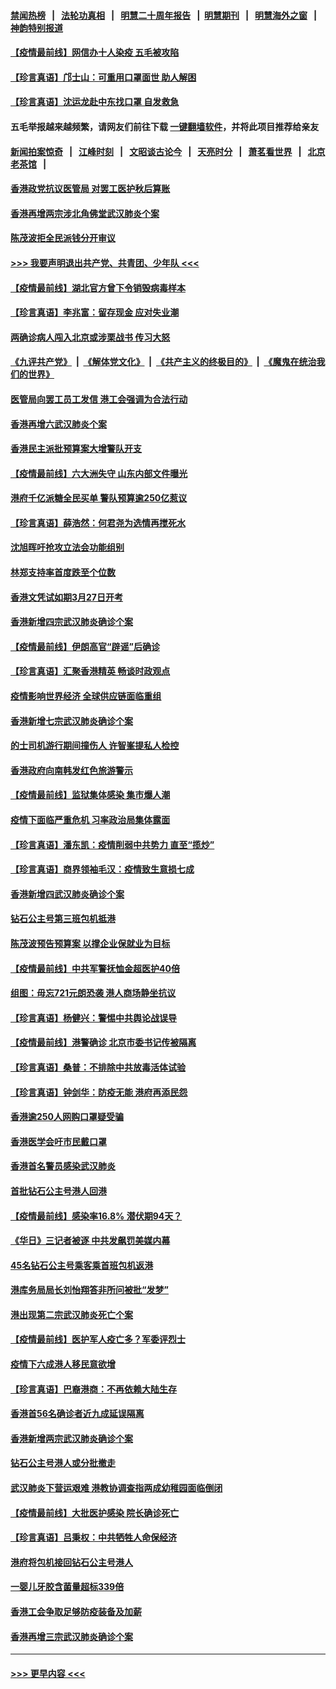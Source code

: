 #### [禁闻热榜](热点新闻.md?=0)  &nbsp;&nbsp;|&nbsp;&nbsp; [法轮功真相](https://github.com/gfw-breaker/truth/blob/master/README.md?=0) &nbsp;&nbsp;|&nbsp;&nbsp; [明慧二十周年报告](https://github.com/gfw-breaker/mh-reports/blob/master/README.md?=0) &nbsp;&nbsp;|&nbsp;&nbsp;[明慧期刊](https://github.com/gfw-breaker/mh-qikan) &nbsp;&nbsp;|&nbsp;&nbsp; [明慧海外之窗](https://github.com/gfw-breaker/mh-news/blob/master/README.md?=0) &nbsp;&nbsp;|&nbsp;&nbsp; [神韵特别报道](https://github.com/gfw-breaker/mh-news/blob/master/shenyun.md?=0)
#### [【疫情最前线】网信办十人染疫 五毛被攻陷](../pages/nsc415/n11903757.md?t=03011231) 
#### [【珍言真语】邝士山：可重用口罩面世 助人解困](../pages/nsc415/n11903875.md?t=03011231) 
#### [【珍言真语】沈运龙赴中东找口罩 自发救急](../pages/nsc415/n11903291.md?t=03011231) 
#### 五毛举报越来越频繁，请网友们前往下载 [一键翻墙软件](https://github.com/gfw-breaker/ssr-accounts)，并将此项目推荐给亲友
#### [新闻拍案惊奇](https://github.com/gfw-breaker/banned-news/blob/master/pages/link4.md) &nbsp;&nbsp;|&nbsp;&nbsp; [江峰时刻](https://github.com/gfw-breaker/banned-news/blob/master/pages/link4.md) &nbsp;&nbsp;|&nbsp;&nbsp; [文昭谈古论今](https://github.com/gfw-breaker/banned-news/blob/master/pages/link4.md) &nbsp;&nbsp;|&nbsp;&nbsp; [天亮时分](https://github.com/gfw-breaker/banned-news/blob/master/pages/link4.md) &nbsp;&nbsp;|&nbsp;&nbsp; [萧茗看世界](https://github.com/gfw-breaker/banned-news/blob/master/pages/link4.md) &nbsp;&nbsp;|&nbsp;&nbsp; [北京老茶馆](https://github.com/gfw-breaker/banned-news/blob/master/pages/link4.md) &nbsp;&nbsp;|&nbsp;&nbsp; 
#### [香港政党抗议医管局 对罢工医护秋后算账](../pages/nsc415/n11901746.md?t=03011231) 
#### [香港再增两宗涉北角佛堂武汉肺炎个案](../pages/nsc415/n11901737.md?t=03011231) 
#### [陈茂波拒全民派钱分开审议](../pages/nsc415/n11901672.md?t=03011231) 
#### [>>> 我要声明退出共产党、共青团、少年队 <<<](https://github.com/begood0513/goodnews/blob/master/quit/letter.md) 
#### [【疫情最前线】湖北官方曾下令销毁病毒样本](../pages/nsc415/n11901518.md?t=03011231) 
#### [【珍言真语】李兆富：留存现金 应对失业潮](../pages/nsc415/n11901448.md?t=03011231) 
#### [两确诊病人闯入北京或涉栗战书 传习大怒](../pages/nsc415/n11901180.md?t=03011231) 
#### [《九评共产党》](https://github.com/begood0513/9ping.md/blob/master/README.md) &nbsp;|&nbsp; [《解体党文化》](../../../../jtdwh.md/blob/master/README.md)  &nbsp;|&nbsp; [《共产主义的终极目的》](../../../../gczydzjmd.md/blob/master/README.md) &nbsp;|&nbsp; [《魔鬼在统治我们的世界》](../../../../mgztzwmdsj.md/blob/master/README.md) 
#### [医管局向罢工员工发信 港工会强调为合法行动](../pages/nsc415/n11898870.md?t=03011231) 
#### [香港再增六武汉肺炎个案](../pages/nsc415/n11898843.md?t=03011231) 
#### [香港民主派批预算案大增警队开支](../pages/nsc415/n11898813.md?t=03011231) 
#### [【疫情最前线】六大洲失守 山东内部文件曝光](../pages/nsc415/n11898455.md?t=03011231) 
#### [港府千亿派糖全民买单 警队预算逾250亿惹议](../pages/nsc415/n11898608.md?t=03011231) 
#### [【珍言真语】薛浩然：何君尧为选情再搅死水](../pages/nsc415/n11898269.md?t=03011231) 
#### [沈旭晖吁抢攻立法会功能组别](../pages/nsc415/n11896084.md?t=03011231) 
#### [林郑支持率首度跌至个位数](../pages/nsc415/n11896058.md?t=03011231) 
#### [香港文凭试如期3月27日开考](../pages/nsc415/n11896055.md?t=03011231) 
#### [香港新增四宗武汉肺炎确诊个案](../pages/nsc415/n11896040.md?t=03011231) 
#### [【疫情最前线】伊朗高官“辟谣”后确诊](../pages/nsc415/n11895902.md?t=03011231) 
#### [【珍言真语】汇聚香港精英 畅谈时政观点](../pages/nsc415/n11895733.md?t=03011231) 
#### [疫情影响世界经济 全球供应链面临重组](../pages/nsc415/n11895634.md?t=03011231) 
#### [香港新增七宗武汉肺炎确诊个案](../pages/nsc415/n11893498.md?t=03011231) 
#### [的士司机游行期间撞伤人 许智峯提私人检控](../pages/nsc415/n11893483.md?t=03011231) 
#### [香港政府向南韩发红色旅游警示](../pages/nsc415/n11893398.md?t=03011231) 
#### [【疫情最前线】监狱集体感染 集市爆人潮](../pages/nsc415/n11893181.md?t=03011231) 
#### [疫情下面临严重危机  习率政治局集体露面](../pages/nsc415/n11893305.md?t=03011231) 
#### [【珍言真语】潘东凯：疫情削弱中共势力 直至“揽炒”](../pages/nsc415/n11892866.md?t=03011231) 
#### [【珍言真语】商界领袖毛汉：疫情致生意损七成](../pages/nsc415/n11890348.md?t=03011231) 
#### [香港新增四武汉肺炎确诊个案](../pages/nsc415/n11890610.md?t=03011231) 
#### [钻石公主号第三班包机抵港](../pages/nsc415/n11890645.md?t=03011231) 
#### [陈茂波预告预算案 以撑企业保就业为目标](../pages/nsc415/n11890574.md?t=03011231) 
#### [【疫情最前线】中共军警抚恤金超医护40倍](../pages/nsc415/n11890458.md?t=03011231) 
#### [组图：毋忘721元朗恐袭 港人商场静坐抗议](../pages/nsc415/n11876882.md?t=03011231) 
#### [【珍言真语】杨健兴：警惕中共舆论战误导](../pages/nsc415/n11888131.md?t=03011231) 
#### [【疫情最前线】港警确诊 北京市委书记传被隔离](../pages/nsc415/n11886872.md?t=03011231) 
#### [【珍言真语】桑普：不排除中共放毒活体试验](../pages/nsc415/n11886832.md?t=03011231) 
#### [【珍言真语】钟剑华：防疫无能 港府再添民怨](../pages/nsc415/n11884504.md?t=03011231) 
#### [香港逾250人网购口罩疑受骗](../pages/nsc415/n11884388.md?t=03011231) 
#### [香港医学会吁市民戴口罩](../pages/nsc415/n11884367.md?t=03011231) 
#### [香港首名警员感染武汉肺炎](../pages/nsc415/n11884357.md?t=03011231) 
#### [首批钻石公主号港人回港](../pages/nsc415/n11884333.md?t=03011231) 
#### [【疫情最前线】感染率16.8% 潜伏期94天？](../pages/nsc415/n11884256.md?t=03011231) 
#### [《华日》三记者被逐 中共发飙罚美媒内幕](../pages/nsc415/n11884184.md?t=03011231) 
#### [45名钻石公主号乘客乘首班包机返港](../pages/nsc415/n11881770.md?t=03011231) 
#### [港库务局局长刘怡翔答非所问被批“发梦”](../pages/nsc415/n11881752.md?t=03011231) 
#### [港出现第二宗武汉肺炎死亡个案](../pages/nsc415/n11881736.md?t=03011231) 
#### [【疫情最前线】医护军人疫亡多？军委评烈士](../pages/nsc415/n11881655.md?t=03011231) 
#### [疫情下六成港人移民意欲增](../pages/nsc415/n11881699.md?t=03011231) 
#### [【珍言真语】巴裔港商：不再依赖大陆生存](../pages/nsc415/n11881126.md?t=03011231) 
#### [香港首56名确诊者近九成延误隔离](../pages/nsc415/n11879079.md?t=03011231) 
#### [香港新增两宗武汉肺炎确诊个案](../pages/nsc415/n11879064.md?t=03011231) 
#### [钻石公主号港人或分批撤走](../pages/nsc415/n11879029.md?t=03011231) 
#### [武汉肺炎下营运艰难 港教协调查指两成幼稚园面临倒闭](../pages/nsc415/n11878989.md?t=03011231) 
#### [【疫情最前线】大批医护感染 院长确诊死亡](../pages/nsc415/n11878595.md?t=03011231) 
#### [【珍言真语】吕秉权：中共牺牲人命保经济](../pages/nsc415/n11878390.md?t=03011231) 
#### [港府将包机接回钻石公主号港人](../pages/nsc415/n11876352.md?t=03011231) 
#### [一婴儿牙胶含菌量超标339倍](../pages/nsc415/n11876336.md?t=03011231) 
#### [香港工会争取足够防疫装备及加薪](../pages/nsc415/n11876313.md?t=03011231) 
#### [香港再增三宗武汉肺炎确诊个案](../pages/nsc415/n11876297.md?t=03011231) 

----
#### [ >>> 更早内容 <<< ](../indexes/nsc415-earlier.md)
